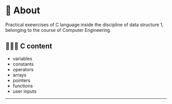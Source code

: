 # 💬 About

Practical exewrcises of C language inside the discipline of data structure 1, belonging to the course of Computer Engineering.

## 👨🏽‍💻 C content

- variables
- constants
- operators
- arrays
- pointers
- functions
- user inputs

---
